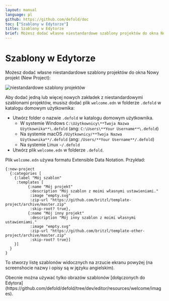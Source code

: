 ```yaml
---
layout: manual
language: pl
github: https://github.com/defold/doc
toc: ["Szablony w Edytorze"]
title: Szablony w Edytorze
brief: Możesz dodać własne niestandardowe szablony projektów do okna Nowy projekt.
---
```


# Szablony w Edytorze

Możesz dodać własne niestandardowe szablony projektów do okna Nowy projekt (New Project):

![niestandardowe szablony projektów](/manuals/images/editor/custom_project_templates.png)

Aby dodać jedną lub więcej nowych zakładek z niestandardowymi szablonami projektów, musisz dodać plik `welcome.edn` w folderze `.defold` w katalogu domowym użytkownika:

* Utwórz folder o nazwie `.defold` w katalogu domowym użytkownika.
  * W systemie Windows `C:\Użytkownicy\**Twoja Nazwa Użytkownika**\.defold` (ang: `C:\Users\**Your Username**\.defold`)
  * Na systemie macOS `/Użytkownicy/**Twoja Nazwa Użytkownika**/.defold` (ang: `/Users/**Your Username**/.defold`)
  * Na systemie Linux `~/.defold`
* Utwórz plik `welcome.edn` w folderze `.defold`.

Plik `welcome.edn` używa formatu Extensible Data Notation. Przykład:

```
{:new-project
  {:categories [
    {:label "Mój szablon"
     :templates [
          {:name "Mój projekt"
           :description "Mój szablon z moimi własnymi ustawieniami."
           :image "empty.svg"
           :zip-url "https://github.com/britzl/template-project/archive/master.zip"
           :skip-root? true},
          {:name "Mój inny projekt"
           :description "Mój inny szablon z moimi własnymi ustawieniami."
           :image "empty.svg"
           :zip-url "https://github.com/britzl/template-other-project/archive/master.zip"
           :skip-root? true}]
    }]
  }
}
```

To stworzy listę szablonów widocznych na zrzucie ekranu powyżej (na screenshocie nazwy i opisy są w języku angielskim).

<div class='sidenote' markdown='1'>
Obecnie można używać tylko obrazów szablonów [dołączonych do Edytora](https://github.com/defold/defold/tree/dev/editor/resources/welcome/images).
</div>
